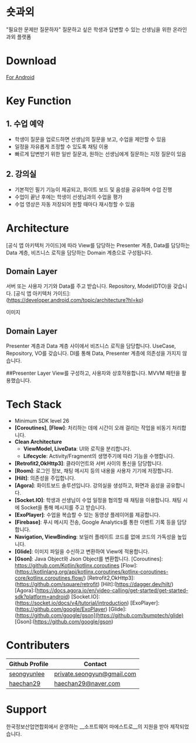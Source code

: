 # 숏과외
"필요한 문제만 질문하자"
질문하고 싶은 학생과 답변할 수 있는 선생님을 위한 온라인 과외 플랫폼

# Download
[For Android](https://play.google.com/store/apps/details?id=org.softwaremaestro.shorttutoring)

# Key Function
## 1. 수업 예약
- 학생이 질문을 업로드하면 선생님의 질문을 보고, 수업을 제안할 수 있음
- 일정을 자유롭게 조정할 수 있도록 채팅 이용
- 빠르게 답변받기 위한 일반 질문과, 원하는 선생님에게 질문하는 지정 질문이 있음

## 2. 강의실
- 기본적인 필기 기능이 제공되고, 화이트 보드 및 음성을 공유하며 수업 진행
- 수업이 끝난 후에는 학생이 선생님과의 수업을 평가
- 수업 영상은 자동 저장되어 원할 때마다 재시청할 수 있음

# Architecture
[공식 앱 아키텍처 가이드]에 따라 View를 담당하는 Presenter 계층, Data를 담당하는 Data 계층, 비즈니스 로직을 담당하는 Domain 계층으로 구성됩니다.



## Domain Layer
서버 또는 사용자 기기와 Data를 주고 받습니다. Repository, Model(DTO)을 갖습니다.
[공식 앱 아키텍처 가이드]:(https://developer.android.com/topic/architecture?hl=ko)

이미지

## Domain Layer
Presenter 계층과 Data 계층 사이에서 비즈니스 로직을 담당합니다. UseCase, Repository, VO를 갖습니다.
DI를 통해 Data, Presenter 계층에 의존성을 가지지 않습니다.

##Presenter Layer
View를 구성하고, 사용자와 상호작용합니다. MVVM 패턴을 활용했습니다.

# Tech Stack
- Minimum SDK level 26
- __[Coroutines]__, __[Flow]__: 처리하는 데에 시간이 오래 걸리는 작업을 비동기 처리합니다.
- __Clean Architecture__
  - __ViewModel, LiveData__: UI와 로직을 분리합니다.
  - __Lifecycle__: Activity/Fragment의 생명주기에 따라 기능을 수행합니다.
- __[Retrofit2,OkHttp3]__: 클라이언트와 서버 사이의 통신을 담당합니다.
- __[Room]__: 로그인 정보, 채팅 메시지 등의 내용을 사용자 기기에 저장합니다.
- __[Hilt]__: 의존성을 주입합니다.
- __[Agora]__: 화이트보드 솔루션입니다. 강의실을 생성하고, 화면과 음성을 공유합니다. 
- __[Socket.IO]__: 학생과 선생님이 수업 일정을 협의할 때 채팅을 이용합니다. 채팅 시에 Socket을 통해 메시지를 주고 받습니다.
- __[ExoPlayer]__: 수업을 복습할 수 있는 동영샹 플레이어를 제공합니다.
- __[Firebase]__: 푸시 메시지 전송, Google Analytics를 통한 이벤트 기록 등을 담당합니다.
- __Navigation, ViewBinding__: 보일러 플레이트 코드를 없애 코드의 가독성을 높입니다.
- __[Glide]__: 이미지 파일을 수신하고 변환하여 View에 적용합니다.
- __[Gson]__: Java Object와 Json Object를 변환합니다.
[Coroutines]: https://github.com/Kotlin/kotlinx.coroutines
[Flow]:(https://kotlinlang.org/api/kotlinx.coroutines/kotlinx-coroutines-core/kotlinx.coroutines.flow/)
[Retrofit2,OkHttp3]:(https://github.com/square/retrofit)
[Hilt]:(https://dagger.dev/hilt/)
[Agora]:(https://docs.agora.io/en/video-calling/get-started/get-started-sdk?platform=android)
[Socket.IO]:(https://socket.io/docs/v4/tutorial/introduction)
[ExoPlayer]:(https://github.com/google/ExoPlayer)
[Glide]:(https://github.com/google/gson](https://github.com/bumptech/glide)
[Gson]:(https://github.com/google/gson)

# Contributers
|Github Profile|Contact|
|--------|---------|
|[seongyunlee](https://github.com/seongyunlee)|private.seongyun@gmail.com|
|[haechan29](https://github.com/haechan29)|haechan29@naver.com|

# Support
한국정보산업연합회에서 운영하는 __소프트웨어 마에스트로__의 지원을 받아 제작되었습니다.
